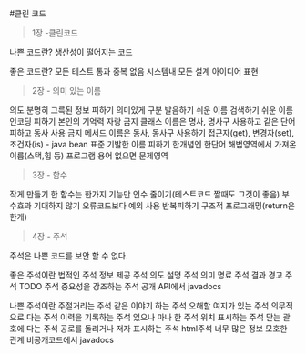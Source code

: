 #클린 코드

>1장 -클린코드

나쁜 코드란?
생산성이 떨어지는 코드

좋은 코드란?
모든 테스트 통과
중복 없음
시스템내 모든 설계 아이디어 표현

>2장 - 의미 있는 이름

의도 분명히
그륵된 정보 피하기
의미있게 구분
발음하기 쉬운 이름
검색하기 쉬운 이름
인코딩 피하기
본인의 기억력 자랑 금지
클래스 이름은 명사, 명사구 사용하고 같은 단어 피하고 동사 사용 금지
메서드 이름은 동사, 동사구 사용하기
접근자(get), 변경자(set), 조건자(is) - java bean 표준
기발한 이름 피하기
한개념엔 한단어
해법영역에서 가져온 이름(스택,힙 등)
프로그램 용어 없으면 문제영역

>3장 - 함수

작게 만들기
한 함수는 한가지 기능만
인수 줄이기(테스트코드 짤때도 그것이 좋음) 
부수효과 기대하지 않기
오류코드보다 예외 사용
반복피하기
구조적 프로그래밍(return은 한개)

>4장 - 주석

주석은 나쁜 코드를 보안 할 수 없다.

좋은 주석이란
법적인 주석
정보 제공 주석
의도 설명 주석
의미 명료 주석
결과 경고 주석
TODO 주석
중요성을 강조하는 주석
공개 API에서 javadocs

나쁜 주석이란
주절거리는 주석
같은 이야기 하는 주석
오해할 여지가 있는 주석
의무적으로 다는 주석
이력을 기록하는 주석
있으나 마나 한 주석
위치 표시하는 주석
닫는 괄호에 다는 주석
공로를 돌리거나 저자 표시하는 주석
html주석
너무 많은 정보
모호한 관계
비공개코드에서 javadocs
